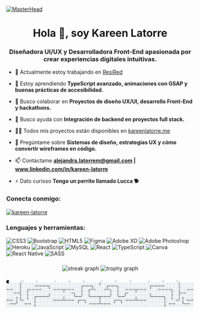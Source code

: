 [![MasterHead](https://github.com/user-attachments/assets/08488d31-4217-4ba8-a7a3-f03ea4cf94c4)](https://kareenlatorre.me)

<h1 align="center">Hola 👋, soy Kareen Latorre</h1>
<h3 align="center">Diseñadora UI/UX y Desarrolladora Front-End apasionada por crear experiencias digitales intuitivas.</h3>
<img align="right" alt "coding" width="400" src="https://github.com/user-attachments/assets/a383a892-92ab-490d-a73d-adbc9fe516b2">


- 🔭 Actualmente estoy trabajando en [ResiRed](resired.site)

- 🌱 Estoy aprendiendo **TypeScript avanzado, animaciones con GSAP y buenas prácticas de accesibilidad.**

- 👯 Busco colaborar en **Proyectos de diseño UX/UI, desarrollo Front-End y hackathons.**

- 🤝 Busco ayuda con **Integración de backend en proyectos full stack.**

- 👨‍💻 Todos mis proyectos están disponibles en [kareenlatorre.me](kareenlatorre.me)

- 💬 Pregúntame sobre **Sistemas de diseño, estrategias UX y cómo convertir wireframes en código.**

- 📫 Contáctame **alejandra.latorrem@gmail.com | www.linkedin.com/in/kareen-latorre**

- ⚡ Dato curioso **Tengo un perrito llamado Lucca 🐕**

<h3 align="left">Conecta conmigo:</h3>
<p align="left">
<a href="https://linkedin.com/in/kareen-latorre" target="blank"><img align="center" src="https://raw.githubusercontent.com/rahuldkjain/github-profile-readme-generator/master/src/images/icons/Social/linked-in-alt.svg" alt="kareen-latorre" height="30" width="40" /></a>
</p>

<h3 align="left">Lenguajes y herramientas:</h3>

![CSS3](https://img.shields.io/badge/css3-%231572B6.svg?style=for-the-badge&logo=css3&logoColor=white) ![Bootstrap](https://img.shields.io/badge/bootstrap-%238511FA.svg?style=for-the-badge&logo=bootstrap&logoColor=white) ![HTML5](https://img.shields.io/badge/html5-%23E34F26.svg?style=for-the-badge&logo=html5&logoColor=white) ![Figma](https://img.shields.io/badge/figma-%23F24E1E.svg?style=for-the-badge&logo=figma&logoColor=white) ![Adobe XD](https://img.shields.io/badge/Adobe%20XD-470137?style=for-the-badge&logo=Adobe%20XD&logoColor=#FF61F6) ![Adobe Photoshop](https://img.shields.io/badge/git-%23F05033.svg?style=for-the-badge&logo=git&logoColor=white) ![Heroku](https://img.shields.io/badge/heroku-%23430098.svg?style=for-the-badge&logo=heroku&logoColor=white) ![JavaScript](https://img.shields.io/badge/javascript-%23323330.svg?style=for-the-badge&logo=javascript&logoColor=%23F7DF1E) ![MySQL](https://img.shields.io/badge/mysql-4479A1.svg?style=for-the-badge&logo=mysql&logoColor=white) ![React](https://img.shields.io/badge/react-%2320232a.svg?style=for-the-badge&logo=react&logoColor=%2361DAFB) ![TypeScript](https://img.shields.io/badge/typescript-%23007ACC.svg?style=for-the-badge&logo=typescript&logoColor=white) ![Canva](https://img.shields.io/badge/Canva-%2300C4CC.svg?style=for-the-badge&logo=Canva&logoColor=white) ![React Native](https://img.shields.io/badge/react_native-%2320232a.svg?style=for-the-badge&logo=react&logoColor=%2361DAFB) ![SASS](https://img.shields.io/badge/SASS-hotpink.svg?style=for-the-badge&logo=SASS&logoColor=white)
###

<div align="center">
  <img src="https://streak-stats.demolab.com?user=kareenlama&locale=es&mode=daily&theme=nord&hide_border=false&border_radius=5&date_format=j/n%5B/Y%5D&order=3" height="150" alt="streak graph"  />
  <img src="https://github-profile-trophy.vercel.app?username=kareenlama&theme=nord&column=2&row=1&margin-w=8&margin-h=8&no-bg=false&no-frame=false&order=4" height="150" alt="trophy graph"  />
</div>

###

<picture>
  <source media="(prefers-color-scheme: dark)" srcset="https://raw.githubusercontent.com/kareenlama/kareenlama/output/pacman-contribution-graph-dark.svg"/>
  <source media="(prefers-color-scheme: light)" srcset="https://raw.githubusercontent.com/kareenlama/kareenlama/output/pacman-contribution-graph.svg"/>
  <img alt="pacman contribution graph" src="https://raw.githubusercontent.com/kareenlama/kareenlama/output/pacman-contribution-graph.svg"/>
</picture>

###

